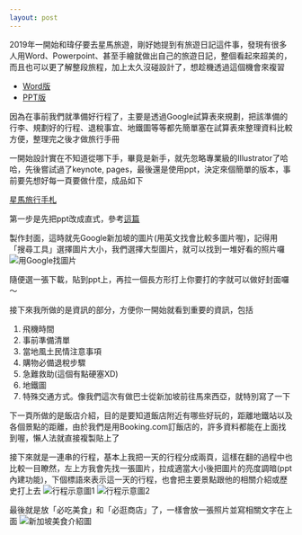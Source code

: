 ```yaml
---
layout: post
---
```

2019年一開始和瑋仔要去星馬旅遊，剛好她提到有旅遊日記這件事，發現有很多人用Word、Powerpoint、甚至手繪就做出自己的旅遊日記，整個看起來超美的，而且也可以更了解整段旅程，加上太久沒碰設計了，想趁機透過這個機會來複習
- [Word版](https://joyce8.com/travelling-book-diy2/)
- [PPT版](http://a0325a2000.pixnet.net/blog/post/341299155-%E3%80%8E%E5%88%86%E4%BA%AB%E3%80%8F%E7%94%A8ppt%E4%B9%9F%E5%8F%AF%E4%BB%A5%E8%87%AA%E8%A3%BD%E7%B0%A1%E6%98%93%E6%97%85%E9%81%8A%E6%89%8B%E5%86%8A-%E2%9D%A4%28%E6%9D%B1)

因為在事前我們就準備好行程了，主要是透過Google試算表來規劃，把該準備的行李、規劃好的行程、退稅事宜、地鐵圖等等都先簡單塞在試算表來整理資料比較方便，整理完之後才做旅行手冊

一開始設計實在不知道從哪下手，畢竟是新手，就先忽略專業級的Illustrator了哈哈，先後嘗試過了keynote, pages，最後還是使用ppt，決定來個簡單的版本，事前要先想好每一頁要做什麼，成品如下

[星馬旅行手札](https://drive.google.com/file/d/1utZnvex3xj52ZH6uj_im23CZH-lbFQO0/view?usp=sharing)

第一步是先把ppt改成直式，參考[這篇](https://support.office.com/zh-tw/article/%E5%B0%87-powerpoint-%E4%B8%AD%E7%9A%84%E9%A0%81%E9%9D%A2%E6%96%B9%E5%90%91%E8%AE%8A%E6%9B%B4%E7%82%BA%E7%9B%B4%E5%90%91%E6%88%96%E6%A9%AB%E5%90%91-9e64b176-7d80-4390-84d2-f61247209780)

製作封面，這時就先Google新加坡的圖片(用英文找會比較多圖片喔)，記得用「搜尋工具」選擇圖片大小，我們選擇大型圖片，就可以找到一堆好看的照片囉
![用Google找圖片](https://i.imgur.com/73qG4cI.png)

隨便選一張下載，貼到ppt上，再拉一個長方形打上你要打的字就可以做好封面囉～

接下來我所做的是資訊的部分，方便你一開始就看到重要的資訊，包括
1. 飛機時間
2. 事前準備清單
3. 當地風土民情注意事項
4. 購物必備退稅步驟
5. 急難救助(這個有點硬塞XD)
6. 地鐵圖
7. 特殊交通方式。像我們這次有做巴士從新加坡前往馬來西亞，就特別寫了一下

下一頁所做的是飯店介紹，目的是要知道飯店附近有哪些好玩的，距離地鐵站以及各個景點的距離，由於我們是用Booking.com訂飯店的，許多資料都能在上面找到喔，懶人法就直接複製貼上了

接下來就是一連串的行程，基本上我把一天的行程分成兩頁，這樣在翻的過程中也比較一目瞭然，左上方我會先找一張圖片，拉成適當大小後把圖片的亮度調暗(ppt內建功能)，下個標語來表示這一天的行程，也會把主要景點跟他的相關介紹或歷史打上去
![行程示意圖1](https://i.imgur.com/LMZP4lq.png)
![行程示意圖2](https://i.imgur.com/AeJfn0C.png)

最後就是放「必吃美食」和「必逛商店」了，一樣會放一張照片並寫相關文字在上面
![新加坡美食介紹圖](https://i.imgur.com/j1OAqsl.png)





